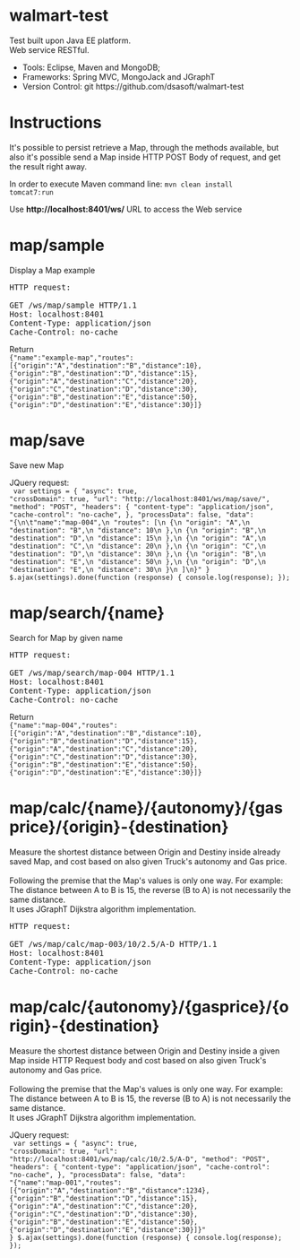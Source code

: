 # walmart-test

Test built upon Java EE platform. 
<br/>
Web service RESTful.
<ul>
	<li>Tools: Eclipse, Maven and MongoDB;</li>
	<li>Frameworks: Spring MVC, MongoJack and JGraphT</li>
	<li>Version Control: git https://github.com/dsasoft/walmart-test</li>
</ul>

# Instructions

It's possible to persist retrieve a Map, through the methods available, but also it's possible send a Map inside HTTP POST Body of request, and get the result right away.

In order to execute Maven command line: 
<code>mvn clean install tomcat7:run</code>



Use <strong>http://localhost:8401/ws/</strong> URL to access the Web service

# map/sample

Display a Map example

<pre>
HTTP request:<br/>
GET /ws/map/sample HTTP/1.1
Host: localhost:8401
Content-Type: application/json
Cache-Control: no-cache
</pre>
Return
<code>
{"name":"example-map","routes":[{"origin":"A","destination":"B","distance":10},{"origin":"B","destination":"D","distance":15},{"origin":"A","destination":"C","distance":20},{"origin":"C","destination":"D","distance":30},{"origin":"B","destination":"E","distance":50},{"origin":"D","destination":"E","distance":30}]}
</code>

# map/save

Save new Map

JQuery request:<br/>
<code>
var settings = {
  "async": true,
  "crossDomain": true,
  "url": "http://localhost:8401/ws/map/save/",
  "method": "POST",
  "headers": {
    "content-type": "application/json",
    "cache-control": "no-cache",
  },
  "processData": false,
  "data": "{\n\t\"name\":\"map-004\",\n    \"routes\": [\n        {\n            \"origin\": \"A\",\n            \"destination\": \"B\",\n            \"distance\": 10\n        },\n        {\n            \"origin\": \"B\",\n            \"destination\": \"D\",\n            \"distance\": 15\n        },\n        {\n            \"origin\": \"A\",\n            \"destination\": \"C\",\n            \"distance\": 20\n        },\n        {\n            \"origin\": \"C\",\n            \"destination\": \"D\",\n            \"distance\": 30\n        },\n        {\n            \"origin\": \"B\",\n            \"destination\": \"E\",\n            \"distance\": 50\n        },\n        {\n            \"origin\": \"D\",\n            \"destination\": \"E\",\n            \"distance\": 30\n        }\n    ]\n}"
}
$.ajax(settings).done(function (response) {
  console.log(response);
});
</code>

# map/search/{name}

Search for Map by given name

<pre>
HTTP request:<br/>
GET /ws/map/search/map-004 HTTP/1.1
Host: localhost:8401
Content-Type: application/json
Cache-Control: no-cache
</pre>
Return
<code>
{"name":"map-004","routes":[{"origin":"A","destination":"B","distance":10},{"origin":"B","destination":"D","distance":15},{"origin":"A","destination":"C","distance":20},{"origin":"C","destination":"D","distance":30},{"origin":"B","destination":"E","distance":50},{"origin":"D","destination":"E","distance":30}]}
</code>

# map/calc/{name}/{autonomy}/{gasprice}/{origin}-{destination}

Measure the shortest distance between Origin and Destiny inside already saved Map, and cost based on also given Truck's autonomy and Gas price.
<br/>
<br/>
Following the premise that the Map's values is only one way. For example: The distance between A to B is 15, the reverse (B to A) is not necessarily the same distance. <br/> 
It uses JGraphT Dijkstra algorithm implementation.
<pre>
HTTP request:<br>
GET /ws/map/calc/map-003/10/2.5/A-D HTTP/1.1
Host: localhost:8401
Content-Type: application/json
Cache-Control: no-cache
</pre>

# map/calc/{autonomy}/{gasprice}/{origin}-{destination}

Measure the shortest distance between Origin and Destiny inside a given Map inside HTTP Request body and cost based on also given Truck's autonomy and Gas price. 
<br/>
<br/>
Following the premise that the Map's values is only one way. For example: The distance between A to B is 15, the reverse (B to A) is not necessarily the same distance. 
<br/>
It uses JGraphT Dijkstra algorithm implementation.

JQuery request:</br>
<code>
var settings = {
  "async": true,
  "crossDomain": true,
  "url": "http://localhost:8401/ws/map/calc/10/2.5/A-D",
  "method": "POST",
  "headers": {
    "content-type": "application/json",
    "cache-control": "no-cache",
  },
  "processData": false,
  "data": "{\"name\":\"map-001\",\"routes\":[{\"origin\":\"A\",\"destination\":\"B\",\"distance\":1234},{\"origin\":\"B\",\"destination\":\"D\",\"distance\":15},{\"origin\":\"A\",\"destination\":\"C\",\"distance\":20},{\"origin\":\"C\",\"destination\":\"D\",\"distance\":30},{\"origin\":\"B\",\"destination\":\"E\",\"distance\":50},{\"origin\":\"D\",\"destination\":\"E\",\"distance\":30}]}"
}
$.ajax(settings).done(function (response) {
  console.log(response);
});
<code>